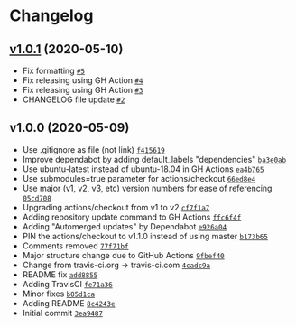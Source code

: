 # Changelog

## [v1.0.1](https://github.com/ruzickap/cheatsheet-atom/compare/v1.0.0...v1.0.1) (2020-05-10)

- Fix formatting [`#5`](https://github.com/ruzickap/cheatsheet-atom/pull/5)
- Fix releasing using GH Action [`#4`](https://github.com/ruzickap/cheatsheet-atom/pull/4)
- Fix releasing using GH Action [`#3`](https://github.com/ruzickap/cheatsheet-atom/pull/3)
- CHANGELOG file update [`#2`](https://github.com/ruzickap/cheatsheet-atom/pull/2)

## v1.0.0 (2020-05-09)

- Use .gitignore as file (not link) [`f415619`](https://github.com/ruzickap/cheatsheet-atom/commit/f4156192f912de9ddafd9838918bf34280f0dcd7)
- Improve dependabot by adding default_labels "dependencies" [`ba3e0ab`](https://github.com/ruzickap/cheatsheet-atom/commit/ba3e0ab78cd7a7ea8a5eddc433ecef3ad8e536ec)
- Use ubuntu-latest instead of ubuntu-18.04 in GH Actions [`ea4b765`](https://github.com/ruzickap/cheatsheet-atom/commit/ea4b765c6e2691cf755efba9916468680b6250e5)
- Use submodules=true parameter for actions/checkout [`66ed8e4`](https://github.com/ruzickap/cheatsheet-atom/commit/66ed8e41f59d886e48ac9f5501515bb925691e2b)
- Use major (v1, v2, v3, etc) version numbers for ease of referencing [`05cd708`](https://github.com/ruzickap/cheatsheet-atom/commit/05cd708bfe3c5a33724c9076a97134b257f364fd)
- Upgrading actions/checkout from v1 to v2 [`cf7f1a7`](https://github.com/ruzickap/cheatsheet-atom/commit/cf7f1a71ad9c7d91a9b2939f7044681cff4b575c)
- Adding repository update command to GH Actions [`ffc6f4f`](https://github.com/ruzickap/cheatsheet-atom/commit/ffc6f4fcbce1cf51ef6f6a3160328ac74bdbacec)
- Adding "Automerged updates" by Dependabot [`e926a04`](https://github.com/ruzickap/cheatsheet-atom/commit/e926a049282f39dd0d1ef48c9648cc88038437fa)
- PIN the actions/checkout to v1.1.0 instead of using master [`b173b65`](https://github.com/ruzickap/cheatsheet-atom/commit/b173b6575442aec75e7cf55fc59876f04e06bb88)
- Comments removed [`77f71bf`](https://github.com/ruzickap/cheatsheet-atom/commit/77f71bfd35998d9ec06e13c941caffa417f45468)
- Major structure change due to GitHub Actions [`9fbef40`](https://github.com/ruzickap/cheatsheet-atom/commit/9fbef40897578c120aee26903b5dad60435da1a0)
- Change from travis-ci.org -&gt; travis-ci.com [`4cadc9a`](https://github.com/ruzickap/cheatsheet-atom/commit/4cadc9a6a9e15fb2dfa42d1b4dd0e8a58b42de54)
- README fix [`add8855`](https://github.com/ruzickap/cheatsheet-atom/commit/add8855d3efe3797eaddf37f56c17054f91d4acd)
- Adding TravisCI [`fe71a36`](https://github.com/ruzickap/cheatsheet-atom/commit/fe71a3637f5e71db54c0723e19f4a810dfcde7b4)
- Minor fixes [`b05d1ca`](https://github.com/ruzickap/cheatsheet-atom/commit/b05d1ca2397023cecb1d61c3a9602439be6a41e8)
- Adding README [`8c4243e`](https://github.com/ruzickap/cheatsheet-atom/commit/8c4243e4b4ffb648ea246f897ee718a251a36e1f)
- Initial commit [`3ea9487`](https://github.com/ruzickap/cheatsheet-atom/commit/3ea94875ffbe14b4ea5cb2e29abfada40de69c7c)
